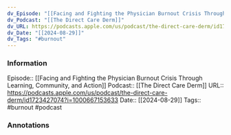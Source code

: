```yaml
---
dv_Episode: "[[Facing and Fighting the Physician Burnout Crisis Through Learning, Community, and Action]]"
dv_Podcast: "[[The Direct Care Derm]]"
dv_URL: https://podcasts.apple.com/us/podcast/the-direct-care-derm/id1723427074?i=1000667153633
dv_Date: "[[2024-08-29]]"
dv_Tags: "#burnout"
---
```

### Information

Episode:: [[Facing and Fighting the Physician Burnout Crisis Through Learning, Community, and Action]]
Podcast:: [[The Direct Care Derm]]
URL:: https://podcasts.apple.com/us/podcast/the-direct-care-derm/id1723427074?i=1000667153633
Date:: [[2024-08-29]]
Tags:: #burnout 
#podcast


### Annotations

